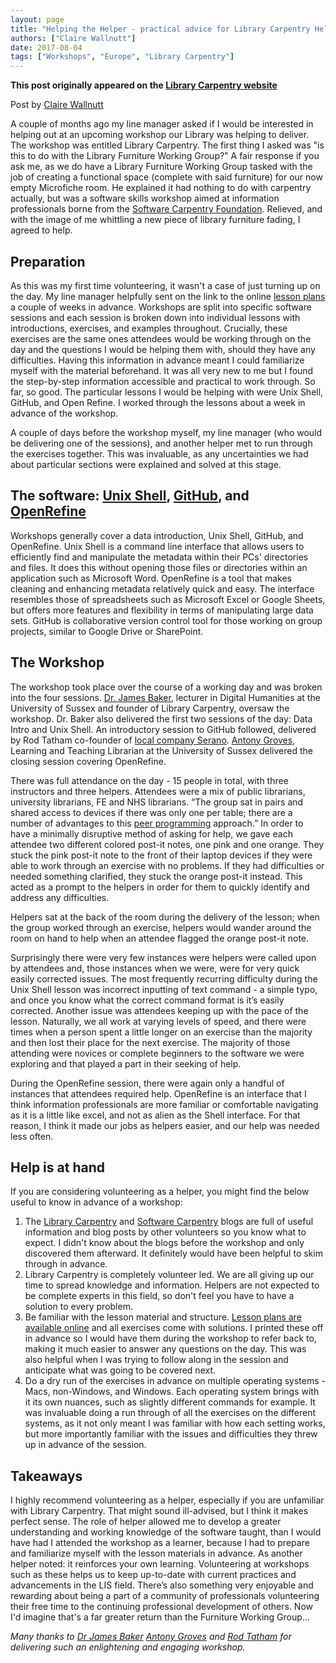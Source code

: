 ```yaml
---
layout: page
title: "Helping the Helper - practical advice for Library Carpentry Helpers"
authors: ["Claire Wallnutt"]
date: 2017-08-04
tags: ["Workshops", "Europe", "Library Carpentry"]
--- 
```


**This post originally appeared on the [Library Carpentry website](https://librarycarpentry.org)**

Post by [Claire Wallnutt](https://twitter.com/_miss_golightly)

A couple of months ago my line manager asked if I would be interested in helping out at an upcoming workshop our Library was helping to deliver. The workshop was entitled Library Carpentry. The first thing I asked was "is this to do with the Library Furniture Working Group?" A fair response if you ask me, as we do have a Library Furniture Working Group tasked with the job of creating a functional space (complete with said furniture) for our now empty Microfiche room.  He explained it had nothing to do with carpentry actually, but was a software skills workshop aimed at information professionals borne from the [Software Carpentry Foundation](https://software-carpentry.org/). Relieved, and with the image of me whittling a new piece of library furniture fading, I agreed to help. 

## Preparation

As this was my first time volunteering, it wasn't a case of just turning up on the day. My line manager helpfully sent on the link to the online [lesson plans](http://librarycarpentry.github.io/lessons/#lessons) a couple of weeks in advance. Workshops are split into specific software sessions and each session is broken down into individual lessons with introductions, exercises, and examples throughout. Crucially, these exercises are the same ones attendees would be working through on the day and the questions I would be helping them with, should they have any difficulties. Having this information in advance meant I could familiarize myself with the material beforehand. It was all very new to me but I found the step-by-step information accessible and practical to work through. So far, so good. The particular lessons I would be helping with were Unix Shell, GitHub, and Open Refine. I worked through the lessons about a week in advance of the workshop. 

A couple of days before the workshop myself, my line manager (who would be delivering one of the sessions), and another helper met to run through the exercises together.  This was invaluable, as any uncertainties we had about particular sections were explained and solved at this stage. 

## The software: [Unix Shell](http://data-lessons.github.io/library-shell/), [GitHub](https://data-lessons.github.io/library-git/01-what-is-git/), and [OpenRefine](http://data-lessons.github.io/library-openrefine/)

Workshops generally cover a data introduction, Unix Shell, GitHub, and OpenRefine. Unix Shell is a command line interface that allows users to efficiently find and manipulate the metadata within their PCs' directories and files. It does this without opening those files or directories within an application such as Microsoft Word. OpenRefine is a tool that makes cleaning and enhancing metadata relatively quick and easy. The interface resembles those of spreadsheets such as Microsoft Excel or Google Sheets, but offers more features and flexibility in terms of manipulating large data sets. GitHub is collaborative version control tool for those working on group projects, similar to Google Drive or SharePoint. 

## The Workshop

The workshop took place over the course of a working day and was broken into the four sessions. [Dr. James Baker](https://twitter.com/j_w_baker), lecturer in Digital Humanities at the University of Sussex and founder of Library Carpentry, oversaw the workshop. Dr. Baker also delivered the first two sessions of the day: Data Intro and Unix Shell. An introductory session to GitHub followed, delivered by Rod Tatham co-founder of [local company Serano](https://twitter.com/SerenoUK). [Antony Groves](https://twitter.com/AntonyGroves), Learning and Teaching Librarian at the University of Sussex delivered the closing session covering OpenRefine. 

There was full attendance on the day - 15 people in total, with three instructors and three helpers. Attendees were a mix of public librarians, university librarians, FE and NHS librarians. “The group sat in pairs and shared access to devices if there was only one per table; there are a number of advantages to this [peer programming](https://www.codefellows.org/blog/peer-programming-5-reasons-learning-in-a-group-beats-studying-on-your-own/) approach.” In order to have a minimally disruptive method of asking for help, we gave each attendee two different colored post-it notes, one pink and one orange. They stuck the pink post-it note to the front of their laptop devices if they were able to work through an exercise with no problems. If they had difficulties or needed something clarified, they stuck the orange post-it instead. This acted as a prompt to the helpers in order for them to quickly identify and address any difficulties. 

Helpers sat at the back of the room during the delivery of the lesson; when the group worked through an exercise, helpers would wander around the room on hand to help when an attendee flagged the orange post-it note. 

Surprisingly there were very few instances were helpers were called upon by attendees and, those instances when we were, were for very quick easily corrected issues. The most frequently recurring difficulty during the Unix Shell lesson was incorrect inputting of text command - a simple typo, and once you know what the correct command format is it’s easily corrected. Another issue was attendees keeping up with the pace of the lesson. Naturally, we all work at varying levels of speed, and there were times when a person spent a little longer on an exercise than the majority and then lost their place for the next exercise. The majority of those attending were novices or complete beginners to the software we were exploring and that played a part in their seeking of help. 

During the OpenRefine session, there were again only a handful of instances that attendees required help. OpenRefine is an interface that I think information professionals are more familiar or comfortable navigating as it is a little like excel, and not as alien as the Shell interface. For that reason, I think it made our jobs as helpers easier, and our help was needed less often. 


## Help is at hand

If you are considering volunteering as a helper, you might find the below useful to know in advance of a workshop:

1.	The [Library Carpentry](http://librarycarpentry.github.io/blog/) and [Software Carpentry](https://software-carpentry.org/blog/) blogs are full of useful information and blog posts by other volunteers so you know what to expect. I didn't know about the blogs before the workshop and only discovered them afterward. It definitely would have been helpful to skim through in advance. 
2.	Library Carpentry is completely volunteer led. We are all giving up our time to spread knowledge and information. Helpers are not expected to be complete experts in this field, so don't feel you have to have a solution to every problem. 
3.	Be familiar with the lesson material and structure. [Lesson plans are available online](http://librarycarpentry.github.io/lessons/) and all exercises come with solutions. I printed these off in advance so I would have them during the workshop to refer back to, making it much easier to answer any questions on the day. This was also helpful when I was trying to follow along in the session and anticipate what was going to be covered next. 
4.	Do a dry run of the exercises in advance on multiple operating systems - Macs, non-Windows, and Windows. Each operating system brings with it its own nuances, such as slightly different commands for example. It was invaluable doing a run through of all the exercises on the different systems, as it not only meant I was familiar with how each setting works, but more importantly familiar with the issues and difficulties they threw up in advance of the session. 

## Takeaways

I highly recommend volunteering as a helper, especially if you are unfamiliar with Library Carpentry. That might sound ill-advised, but I think it makes perfect sense. The role of helper allowed me to develop a greater understanding and working knowledge of the software taught, than I would have had I attended the workshop as a learner, because I had to prepare and familiarize myself with the lesson materials in advance. As another helper noted: it reinforces your own learning. Volunteering at workshops such as these helps us to keep up-to-date with current practices and advancements in the LIS field. There’s also something very enjoyable and rewarding about being a part of a community of professionals volunteering their free time to the continuing professional development of others. Now I'd imagine that's a far greater return than the Furniture Working Group... 

*Many thanks to [Dr James Baker](https://twitter.com/j_w_baker) [Antony Groves](https://twitter.com/AntonyGroves) and [Rod Tatham](https://twitter.com/SerenoUK) for delivering such an enlightening and engaging workshop.*
